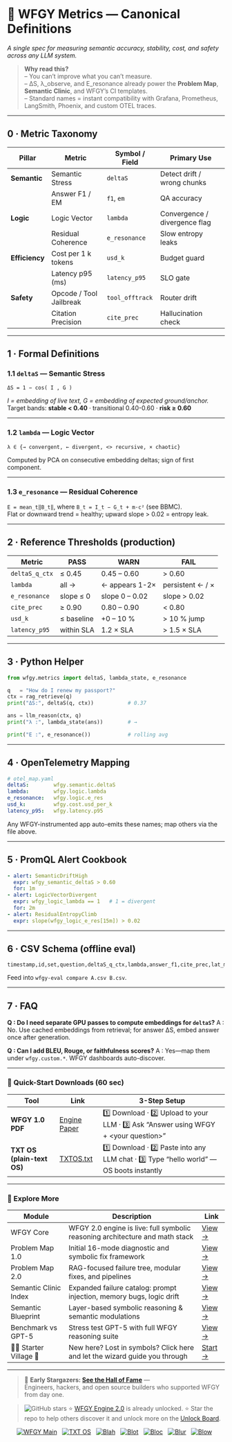 <!-- ============================================================= -->
<!--  wfgy-metrics.md · Core Reference · Version 2025-08-06         -->
<!--  License: MIT                                                 -->
<!--  Defines every first-class metric used by WFGY tools,         -->
<!--  dashboards, and CI gates. Copy, fork, or map to any stack.   -->
<!-- ============================================================= -->

# 📐 WFGY Metrics — Canonical Definitions  
*A single spec for measuring semantic accuracy, stability, cost, and safety across any LLM system.*

> **Why read this?**  
> – You can’t improve what you can’t measure.  
> – ΔS, λ_observe, and E_resonance already power the **Problem Map**, **Semantic Clinic**, and WFGY’s CI templates.  
> – Standard names = instant compatibility with Grafana, Prometheus, LangSmith, Phoenix, and custom OTEL traces.

---

## 0 · Metric Taxonomy

| Pillar        | Metric                       | Symbol / Field | Primary Use |
|---------------|----------------------------- |---------------|-------------|
| **Semantic**  | Semantic Stress              | `deltaS`       | Detect drift / wrong chunks |
|               | Answer F1 / EM              | `f1`, `em`     | QA accuracy |
| **Logic**     | Logic Vector                | `lambda`       | Convergence / divergence flag |
|               | Residual Coherence          | `e_resonance`  | Slow entropy leaks |
| **Efficiency**| Cost per 1 k tokens         | `usd_k`        | Budget guard |
|               | Latency p95 (ms)            | `latency_p95`  | SLO gate |
| **Safety**    | Opcode / Tool Jailbreak     | `tool_offtrack`| Router drift |
|               | Citation Precision          | `cite_prec`    | Hallucination check |

---

## 1 · Formal Definitions

### 1.1 `deltaS` — Semantic Stress  
`ΔS = 1 − cos( I , G )`  

*I = embedding of live text, G = embedding of expected ground/anchor.*  
Target bands: **stable < 0.40** · transitional 0.40-0.60 · **risk ≥ 0.60**

---

### 1.2 `lambda` — Logic Vector  
`λ ∈ {→ convergent, ← divergent, <> recursive, × chaotic}`  

Computed by PCA on consecutive embedding deltas; sign of first component.

---

### 1.3 `e_resonance` — Residual Coherence  
`E = mean_t‖B_t‖`, where `B_t = I_t − G_t + m·c²` (see BBMC).  
Flat or downward trend = healthy; upward slope > 0.02 = entropy leak.

---

## 2 · Reference Thresholds (production)

| Metric           | PASS                | WARN                      | FAIL                    |
|------------------|---------------------|---------------------------|-------------------------|
| `deltaS_q_ctx`   | ≤ 0.45              | 0.45 – 0.60               | > 0.60                  |
| `lambda`         | all →              | ← appears 1-2×            | persistent ← / ×        |
| `e_resonance`    | slope ≤ 0           | slope 0 – 0.02            | slope > 0.02            |
| `cite_prec`      | ≥ 0.90              | 0.80 – 0.90               | < 0.80                  |
| `usd_k`          | ≤ baseline         | +0 – 10 %                 | > 10 % jump             |
| `latency_p95`    | within SLA         | 1.2 × SLA                 | > 1.5 × SLA             |

---

## 3 · Python Helper

```python
from wfgy.metrics import deltaS, lambda_state, e_resonance

q   = "How do I renew my passport?"
ctx = rag_retrieve(q)
print("ΔS:", deltaS(q, ctx))           # 0.37

ans = llm_reason(ctx, q)
print("λ :", lambda_state(ans))        # →

print("E :", e_resonance())            # rolling avg
````

---

## 4 · OpenTelemetry Mapping

```yaml
# otel_map.yaml
deltaS:        wfgy.semantic.deltaS
lambda:        wfgy.logic.lambda
e_resonance:   wfgy.logic.e_res
usd_k:         wfgy.cost.usd_per_k
latency_p95:   wfgy.latency.p95
```

Any WFGY-instrumented app auto-emits these names; map others via the file above.

---

## 5 · PromQL Alert Cookbook

```yaml
- alert: SemanticDriftHigh
  expr: wfgy_semantic_deltaS > 0.60
  for: 1m
- alert: LogicVectorDivergent
  expr: wfgy_logic_lambda == 1   # 1 = divergent
  for: 2m
- alert: ResidualEntropyClimb
  expr: slope(wfgy_logic_e_res[15m]) > 0.02
```

---

## 6 · CSV Schema (offline eval)

```
timestamp,id,set,question,deltaS_q_ctx,lambda,answer_f1,cite_prec,lat_ms,usd_k
```

Feed into `wfgy-eval compare A.csv B.csv`.

---

## 7 · FAQ

**Q : Do I need separate GPU passes to compute embeddings for `deltaS`?**
A : No. Use cached embeddings from retrieval; for answer ΔS, embed answer once after generation.

**Q : Can I add BLEU, Rouge, or faithfulness scores?**
A : Yes—map them under `wfgy.custom.*`. WFGY dashboards auto-discover.

---


### 🔗 Quick-Start Downloads (60 sec)

| Tool | Link | 3-Step Setup |
|------|------|--------------|
| **WFGY 1.0 PDF** | [Engine Paper](https://github.com/onestardao/WFGY/blob/main/I_am_not_lizardman/WFGY_All_Principles_Return_to_One_v1.0_PSBigBig_Public.pdf) | 1️⃣ Download · 2️⃣ Upload to your LLM · 3️⃣ Ask “Answer using WFGY + \<your question>” |
| **TXT OS (plain-text OS)** | [TXTOS.txt](https://github.com/onestardao/WFGY/blob/main/OS/TXTOS.txt) | 1️⃣ Download · 2️⃣ Paste into any LLM chat · 3️⃣ Type “hello world” — OS boots instantly |

---

### 🧭 Explore More

| Module                | Description                                              | Link     |
|-----------------------|----------------------------------------------------------|----------|
| WFGY Core             | WFGY 2.0 engine is live: full symbolic reasoning architecture and math stack | [View →](https://github.com/onestardao/WFGY/tree/main/core/README.md) |
| Problem Map 1.0       | Initial 16-mode diagnostic and symbolic fix framework    | [View →](https://github.com/onestardao/WFGY/tree/main/ProblemMap/README.md) |
| Problem Map 2.0       | RAG-focused failure tree, modular fixes, and pipelines   | [View →](https://github.com/onestardao/WFGY/blob/main/ProblemMap/rag-architecture-and-recovery.md) |
| Semantic Clinic Index | Expanded failure catalog: prompt injection, memory bugs, logic drift | [View →](https://github.com/onestardao/WFGY/blob/main/ProblemMap/SemanticClinicIndex.md) |
| Semantic Blueprint    | Layer-based symbolic reasoning & semantic modulations   | [View →](https://github.com/onestardao/WFGY/tree/main/SemanticBlueprint/README.md) |
| Benchmark vs GPT-5    | Stress test GPT-5 with full WFGY reasoning suite         | [View →](https://github.com/onestardao/WFGY/tree/main/benchmarks/benchmark-vs-gpt5/README.md) |
| 🧙‍♂️ Starter Village 🏡 | New here? Lost in symbols? Click here and let the wizard guide you through | [Start →](https://github.com/onestardao/WFGY/blob/main/StarterVillage/README.md) |

---

> 👑 **Early Stargazers: [See the Hall of Fame](https://github.com/onestardao/WFGY/tree/main/stargazers)** —  
> Engineers, hackers, and open source builders who supported WFGY from day one.

> <img src="https://img.shields.io/github/stars/onestardao/WFGY?style=social" alt="GitHub stars"> ⭐ [WFGY Engine 2.0](https://github.com/onestardao/WFGY/blob/main/core/README.md) is already unlocked. ⭐ Star the repo to help others discover it and unlock more on the [Unlock Board](https://github.com/onestardao/WFGY/blob/main/STAR_UNLOCKS.md).

<div align="center">

[![WFGY Main](https://img.shields.io/badge/WFGY-Main-red?style=flat-square)](https://github.com/onestardao/WFGY)
&nbsp;
[![TXT OS](https://img.shields.io/badge/TXT%20OS-Reasoning%20OS-orange?style=flat-square)](https://github.com/onestardao/WFGY/tree/main/OS)
&nbsp;
[![Blah](https://img.shields.io/badge/Blah-Semantic%20Embed-yellow?style=flat-square)](https://github.com/onestardao/WFGY/tree/main/OS/BlahBlahBlah)
&nbsp;
[![Blot](https://img.shields.io/badge/Blot-Persona%20Core-green?style=flat-square)](https://github.com/onestardao/WFGY/tree/main/OS/BlotBlotBlot)
&nbsp;
[![Bloc](https://img.shields.io/badge/Bloc-Reasoning%20Compiler-blue?style=flat-square)](https://github.com/onestardao/WFGY/tree/main/OS/BlocBlocBloc)
&nbsp;
[![Blur](https://img.shields.io/badge/Blur-Text2Image%20Engine-navy?style=flat-square)](https://github.com/onestardao/WFGY/tree/main/OS/BlurBlurBlur)
&nbsp;
[![Blow](https://img.shields.io/badge/Blow-Game%20Logic-purple?style=flat-square)](https://github.com/onestardao/WFGY/tree/main/OS/BlowBlowBlow)
&nbsp;
</div>

